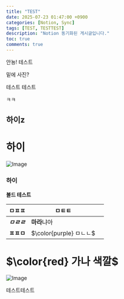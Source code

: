 ```yaml
---
title: "TEST"
date: 2025-07-23 01:47:00 +0900
categories: [Notion, Sync]
tags: [TEST, TESTTEST]
description: "Notion 동기화된 게시글입니다."
toc: true
comments: true
---
```


안뇽! 테스트

밑에 사진?

테스트 테스트 

ㅋㅋ

## 하이z

# 하이

![Image](https://prod-files-secure.s3.us-west-2.amazonaws.com/e6db513d-ec54-40ff-aa74-2487b0bcfe15/d2603aae-bd01-410f-81bd-723443bee6db/%E1%84%89%E1%85%B3%E1%84%8F%E1%85%B3%E1%84%85%E1%85%B5%E1%86%AB%E1%84%89%E1%85%A3%E1%86%BA_2025-03-16_21.31.54.png?X-Amz-Algorithm=AWS4-HMAC-SHA256&X-Amz-Content-Sha256=UNSIGNED-PAYLOAD&X-Amz-Credential=ASIAZI2LB466QSXDRBUR%2F20250724%2Fus-west-2%2Fs3%2Faws4_request&X-Amz-Date=20250724T101500Z&X-Amz-Expires=3600&X-Amz-Security-Token=IQoJb3JpZ2luX2VjEAEaCXVzLXdlc3QtMiJIMEYCIQDKLTRv3GrAXyP1f3JfKD8jJcD88Xb7mqL2DgReiDL%2BRwIhAKvlDDE%2B1FHtPsJY7%2Fu%2FEH%2F7i1kOPbd8ibV%2BGpSx3fv%2FKv8DCCoQABoMNjM3NDIzMTgzODA1IgyRN99Z3HzvTZZPtMMq3ANDB9htRajdbenxdhGBumwJi6bjIZA70ZEet6f8XpkROZBsREinRReWy7ho0hznJ%2FFGRvmZDstG5%2FOBa5NjgKDCYIEuh2SMyXwdGOlGJoUUFhYVKAs8ppmR7DA9l16p5B3fgWqgTgwwkN52SPkpALF4gxfP3lngJ1Jrl6AEOdRPU8bwvHWhTqAv%2FK9sGaxQguKjtYuVQCNcbfsDuYspARXfWDSkVT4Yu8b1O%2BB5lDCfLS4NmY5sSYIdSUIiAccH1Qa6Brg1j2yLvJq6jFoEC31lZMc6r6Bf5mN5mM06iF%2Fpikr2XyvCGq1vuEMOciOa8jHRPiHCiLLhlPEfo8fjxvoxiN5cpI7f2eQCpikYUX9jh2gEWkpzgvZBO7JeGPBo%2BiGA27IR9dsjzjId2HN4LmuS8XIlKtADJTslVRE078ugktrS9mVs8%2BnbtGOH39yTQ9kiz%2FKhLktUjN483hD%2BvGPBQO%2BB%2Bg9k4C2%2BOWBCDH03cLBOeTJmVwRCsey731wARIF3U0zFh7a6zXQLRq7zAoyeBVRAg5D%2BiofU%2FxUhpRr920K4wnYWWlBoSBMHfEhwN%2Bd3JEdPKFIvE9wcxeHYd2T0gGOV3%2BrCdkcaOqilZEAys9%2BsFNwWRwHK1wuciDDg6ofEBjqkAWgmueh4nWco1BEvr0uR2g5aJKq6nM6mYnsfmhIERMivlc3rRJk1KfDgGsW1wv5V2YSCDHs71guCv3JXIgoFj6KWOE2K4tBW6SxBPusvOVVFvka34%2Fm0xrgztSv67hYbBEZy5AF6kI3gS2ic8Ag5jPt1rcNudPw3mLblNX3GI8tKNkxTmpKrVbY9WpR5j8Lzr7x3gV8YgUeIUvEu8RVlgnUwVZBc&X-Amz-Signature=d5465e10688768a22414470febfa444145a7ca993ce5080e0a00e8f171089714&X-Amz-SignedHeaders=host&x-amz-checksum-mode=ENABLED&x-id=GetObject)

### 하이

**볼드 테스트**

| ㅁㅍㅍ | ㅁㅌㅌ |   |
| --- | --- | --- |
| ***ㅁㄹㄹ*** | **마라**냐아 |   |
| **ㅍㅍㅁ** | <span>$\color{purple} ㅁㄴㄴ$</span> |   |

# <span>$\color{red} 가나 색깔$</span>

![Image](https://prod-files-secure.s3.us-west-2.amazonaws.com/e6db513d-ec54-40ff-aa74-2487b0bcfe15/e3c80383-cacd-417b-9b44-5d63ef4f796c/%E1%84%89%E1%85%B3%E1%84%8F%E1%85%B3%E1%84%85%E1%85%B5%E1%86%AB%E1%84%89%E1%85%A3%E1%86%BA_2025-03-10_21.58.46.png?X-Amz-Algorithm=AWS4-HMAC-SHA256&X-Amz-Content-Sha256=UNSIGNED-PAYLOAD&X-Amz-Credential=ASIAZI2LB466QSXDRBUR%2F20250724%2Fus-west-2%2Fs3%2Faws4_request&X-Amz-Date=20250724T101500Z&X-Amz-Expires=3600&X-Amz-Security-Token=IQoJb3JpZ2luX2VjEAEaCXVzLXdlc3QtMiJIMEYCIQDKLTRv3GrAXyP1f3JfKD8jJcD88Xb7mqL2DgReiDL%2BRwIhAKvlDDE%2B1FHtPsJY7%2Fu%2FEH%2F7i1kOPbd8ibV%2BGpSx3fv%2FKv8DCCoQABoMNjM3NDIzMTgzODA1IgyRN99Z3HzvTZZPtMMq3ANDB9htRajdbenxdhGBumwJi6bjIZA70ZEet6f8XpkROZBsREinRReWy7ho0hznJ%2FFGRvmZDstG5%2FOBa5NjgKDCYIEuh2SMyXwdGOlGJoUUFhYVKAs8ppmR7DA9l16p5B3fgWqgTgwwkN52SPkpALF4gxfP3lngJ1Jrl6AEOdRPU8bwvHWhTqAv%2FK9sGaxQguKjtYuVQCNcbfsDuYspARXfWDSkVT4Yu8b1O%2BB5lDCfLS4NmY5sSYIdSUIiAccH1Qa6Brg1j2yLvJq6jFoEC31lZMc6r6Bf5mN5mM06iF%2Fpikr2XyvCGq1vuEMOciOa8jHRPiHCiLLhlPEfo8fjxvoxiN5cpI7f2eQCpikYUX9jh2gEWkpzgvZBO7JeGPBo%2BiGA27IR9dsjzjId2HN4LmuS8XIlKtADJTslVRE078ugktrS9mVs8%2BnbtGOH39yTQ9kiz%2FKhLktUjN483hD%2BvGPBQO%2BB%2Bg9k4C2%2BOWBCDH03cLBOeTJmVwRCsey731wARIF3U0zFh7a6zXQLRq7zAoyeBVRAg5D%2BiofU%2FxUhpRr920K4wnYWWlBoSBMHfEhwN%2Bd3JEdPKFIvE9wcxeHYd2T0gGOV3%2BrCdkcaOqilZEAys9%2BsFNwWRwHK1wuciDDg6ofEBjqkAWgmueh4nWco1BEvr0uR2g5aJKq6nM6mYnsfmhIERMivlc3rRJk1KfDgGsW1wv5V2YSCDHs71guCv3JXIgoFj6KWOE2K4tBW6SxBPusvOVVFvka34%2Fm0xrgztSv67hYbBEZy5AF6kI3gS2ic8Ag5jPt1rcNudPw3mLblNX3GI8tKNkxTmpKrVbY9WpR5j8Lzr7x3gV8YgUeIUvEu8RVlgnUwVZBc&X-Amz-Signature=7bb902aad9790e0f7bdc50d6242c9eb05942ae35686683f1c3e302208cfddadd&X-Amz-SignedHeaders=host&x-amz-checksum-mode=ENABLED&x-id=GetObject)

테스트테스트


